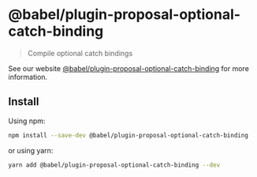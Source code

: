 # @babel/plugin-proposal-optional-catch-binding

> Compile optional catch bindings

See our
website [@babel/plugin-proposal-optional-catch-binding](https://babeljs.io/docs/en/next/babel-plugin-proposal-optional-catch-binding.html)
for more information.

## Install

Using npm:

```sh
npm install --save-dev @babel/plugin-proposal-optional-catch-binding
```

or using yarn:

```sh
yarn add @babel/plugin-proposal-optional-catch-binding --dev
```
